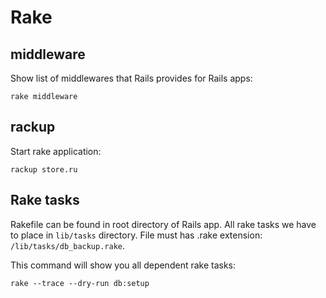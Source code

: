 # Rake

## middleware

Show list of middlewares that Rails provides for Rails apps:

```
rake middleware
```

## rackup

Start rake application:

```
rackup store.ru
```

## Rake tasks

Rakefile can be found in root directory of Rails app.
All rake tasks we have to place in `lib/tasks` directory. File must has .rake extension:
`/lib/tasks/db_backup.rake`.

This command will show you all dependent rake tasks:

```
rake --trace --dry-run db:setup
```
